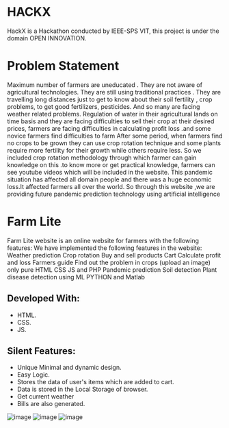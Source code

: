 # HACKX 
HackX is a Hackathon conducted by IEEE-SPS VIT, this project is under the domain OPEN INNOVATION.

# Problem Statement
Maximum number of farmers are uneducated . They are not aware of agricultural technologies. They are still using traditional practices . They are travelling long distances just to get to know about their soil fertility , crop problems, to get good fertilizers, pesticides. And so many are facing weather related problems. Regulation of  water in their agricultural lands on time basis and they are facing difficulties to sell their crop at their desired prices, farmers are facing difficulties in calculating profit loss .and some novice farmers find difficulties to farm
After some period, when farmers find no crops to be grown they can use crop rotation technique and some plants require more fertility for their growth while others require less. So we included crop rotation methodology through which farmer can gain knowledge on this .to know more or get practical knowledge, farmers can see youtube videos which will be included in the website. This pandemic situation has affected all domain people and there was a huge economic loss.It affected farmers all over the world. So through this website ,we are providing future pandemic prediction technology using artificial intelligence

# Farm Lite

Farm Lite website is an online website for farmers with the following features:
We have implemented the following features in the website:
Weather prediction
Crop rotation
Buy and sell products Cart 
Calculate profit and loss
Farmers guide
Find out the problem in crops (upload an image)
only pure HTML CSS JS and PHP
Pandemic prediction
Soil detection
Plant disease detection
using ML PYTHON and Matlab 


## Developed With:

* HTML.
* CSS.
* JS.

## Silent Features:

* Unique Minimal and dynamic design.
* Easy Logic.
* Stores the data of user's items which are added to cart.
* Data is stored in the Local Storage of browser.
* Get current weather
* Bills are also generated.

![image](https://user-images.githubusercontent.com/65542864/127729230-1a8995ca-4403-4ed4-b738-869716e87aac.png)
![image](https://user-images.githubusercontent.com/65542864/127729233-e5ab038d-72f4-4a8c-a7e2-7177c79bf441.png)
![image](https://user-images.githubusercontent.com/65542864/127729240-01622a15-b001-4397-8918-3c9580a53490.png)

